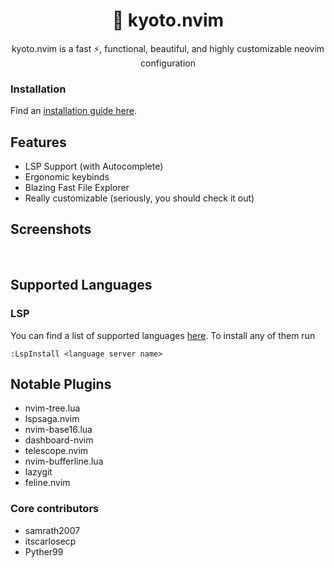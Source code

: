 <h1 align="center">🦚 kyoto.nvim</h1>

<p align="center">kyoto.nvim is a fast ⚡, functional, beautiful, and highly customizable neovim configuration</p>

### Installation

Find an [installation guide here](https://github.com/samrath2007/kyoto.nvim/wiki/Installation).

## Features

- LSP Support (with Autocomplete)
- Ergonomic keybinds
- Blazing Fast File Explorer
- Really customizable (seriously, you should check it out)

## Screenshots

<img src="./assets/screenshots/ss1.png" alt="">
<img src="./assets/screenshots/ss2.png" alt="">

## Supported Languages

### LSP

You can find a list of supported languages [here](https://github.com/kabouzeid/nvim-lspinstall/tree/main/lua/lspinstall/servers). To install any of them run

```
:LspInstall <language server name>
```

## Notable Plugins

- nvim-tree.lua
- lspsaga.nvim
- nvim-base16.lua
- dashboard-nvim
- telescope.nvim
- nvim-bufferline.lua
- lazygit
- feline.nvim

### Core contributors
- samrath2007
- itscarlosecp
- Pyther99
